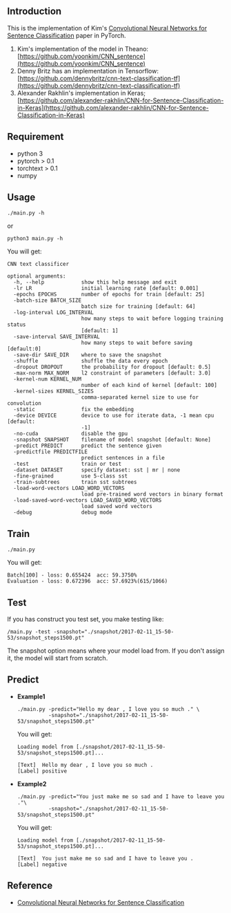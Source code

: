 ## Introduction
This is the implementation of Kim's [Convolutional Neural Networks for Sentence Classification](https://arxiv.org/abs/1408.5882) paper in PyTorch.

1. Kim's implementation of the model in Theano:
[https://github.com/yoonkim/CNN_sentence](https://github.com/yoonkim/CNN_sentence)
2. Denny Britz has an implementation in Tensorflow:
[https://github.com/dennybritz/cnn-text-classification-tf](https://github.com/dennybritz/cnn-text-classification-tf)
3. Alexander Rakhlin's implementation in Keras;
[https://github.com/alexander-rakhlin/CNN-for-Sentence-Classification-in-Keras](https://github.com/alexander-rakhlin/CNN-for-Sentence-Classification-in-Keras)

## Requirement
* python 3
* pytorch > 0.1
* torchtext > 0.1
* numpy

## Usage
```
./main.py -h
```
or 

```
python3 main.py -h
```

You will get:

```
CNN text classificer

optional arguments:
  -h, --help            show this help message and exit
  -lr LR                initial learning rate [default: 0.001]
  -epochs EPOCHS        number of epochs for train [default: 25]
  -batch-size BATCH_SIZE
                        batch size for training [default: 64]
  -log-interval LOG_INTERVAL
                        how many steps to wait before logging training status
                        [default: 1]
  -save-interval SAVE_INTERVAL
                        how many steps to wait before saving [default:0]
  -save-dir SAVE_DIR    where to save the snapshot
  -shuffle              shuffle the data every epoch
  -dropout DROPOUT      the probability for dropout [default: 0.5]
  -max-norm MAX_NORM    l2 constraint of parameters [default: 3.0]
  -kernel-num KERNEL_NUM
                        number of each kind of kernel [default: 100]
  -kernel-sizes KERNEL_SIZES
                        comma-separated kernel size to use for convolution
  -static               fix the embedding
  -device DEVICE        device to use for iterate data, -1 mean cpu [default:
                        -1]
  -no-cuda              disable the gpu
  -snapshot SNAPSHOT    filename of model snapshot [default: None]
  -predict PREDICT      predict the sentence given
  -predictfile PREDICTFILE
                        predict sentences in a file
  -test                 train or test
  -dataset DATASET      specify dataset: sst | mr | none
  -fine-grained         use 5-class sst
  -train-subtrees       train sst subtrees
  -load-word-vectors LOAD_WORD_VECTORS
                        load pre-trained word vectors in binary format
  -load-saved-word-vectors LOAD_SAVED_WORD_VECTORS
                        load saved word vectors
  -debug                debug mode
```

## Train
```
./main.py
```
You will get:

```
Batch[100] - loss: 0.655424  acc: 59.3750%
Evaluation - loss: 0.672396  acc: 57.6923%(615/1066) 
```

## Test
If you has construct you test set, you make testing like:

```
/main.py -test -snapshot="./snapshot/2017-02-11_15-50-53/snapshot_steps1500.pt"
```
The snapshot option means where your model load from. If you don't assign it, the model will start from scratch.

## Predict
* **Example1**

	```
	./main.py -predict="Hello my dear , I love you so much ." \
	          -snapshot="./snapshot/2017-02-11_15-50-53/snapshot_steps1500.pt" 
	```
	You will get:
	
	```
	Loading model from [./snapshot/2017-02-11_15-50-53/snapshot_steps1500.pt]...
	
	[Text]  Hello my dear , I love you so much .
	[Label] positive
	```
* **Example2**

	```
	./main.py -predict="You just make me so sad and I have to leave you ."\
	          -snapshot="./snapshot/2017-02-11_15-50-53/snapshot_steps1500.pt" 
	```
	You will get:
	
	```
	Loading model from [./snapshot/2017-02-11_15-50-53/snapshot_steps1500.pt]...
	
	[Text]  You just make me so sad and I have to leave you .
	[Label] negative
	```

## Reference
* [Convolutional Neural Networks for Sentence Classification](https://arxiv.org/abs/1408.5882)

